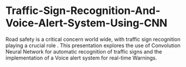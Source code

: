 # Traffic-Sign-Recognition-And-Voice-Alert-System-Using-CNN
Road safety is a critical concern world wide, with traffic sign recognition playing a crucial role . This presentation explores the use of Convolution Neural Network for automatic recognition of traffic signs and the implementation of a Voice alert system for real-time Warnings.

